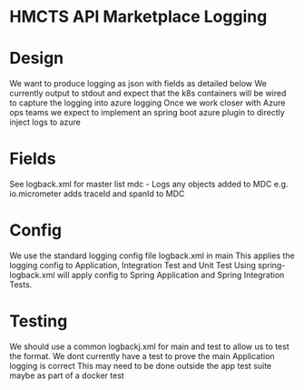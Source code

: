 # HMCTS API Marketplace Logging


# Design
We want to produce logging as json with fields as detailed below
We currently output to stdout and expect that the k8s containers will be wired to capture the logging into azure logging 
Once we work closer with Azure ops teams we expect to implement an spring boot azure plugin to directly inject logs to azure


# Fields
See logback.xml for master list
mdc - Logs any objects added to MDC e.g. io.micrometer adds traceId and spanId to MDC 


# Config
We use the standard logging config file logback.xml in main
This applies the logging config to Application, Integration Test and Unit Test
Using spring-logback.xml will apply config to Spring Application and Spring Integration Tests.


# Testing
We should use a common logbackj.xml for main and test to allow us to test the format.
We dont currently have a test to prove the main Application logging is correct
This may need to be done outside the app test suite maybe as part of a docker test
